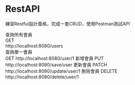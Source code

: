 # RestAPI

練習Restful設計風格，完成一套CRUD，使用Postman測試API

查詢所有會員<br>
GET<br>
http://localhost:8080/users<br>
查詢單一會員<br>
GET
http://localhost:8080/user/1
新增會員
PUT
http://localhost:8080/save/user
更新會員
PATCH
http://localhost:8080/update/user/1
刪除會員
DELETE
http://localhost:8080/delete/user/1
